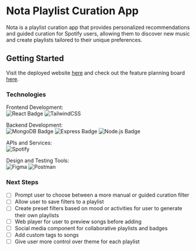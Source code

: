 # Nota Playlist Curation App

Nota is a playlist curation app that provides personalized recommendations and guided curation for Spotify users, allowing them to discover new music and create playlists tailored to their unique preferences.

## Getting Started

Visit the deployed website [here](https://nota-playlist-curation-c9cd96b53a94.herokuapp.com/) and check out the feature planning board [here](https://trello.com/b/urj2jRZs/mern-project).


### Technologies
Frontend Development:<br>
![React Badge](https://img.shields.io/badge/React-20232A?style=for-the-badge&logo=react&logoColor=61DAFB)
![TailwindCSS](https://img.shields.io/badge/tailwindcss-%2338B2AC.svg?style=for-the-badge&logo=tailwind-css&logoColor=white)

Backend Development:<br>
 ![MongoDB Badge](https://img.shields.io/badge/MongoDB-4EA94B?style=for-the-badge&logo=mongodb&logoColor=white)
 ![Express Badge](https://img.shields.io/badge/Express.js-000000?style=for-the-badge&logo=express&logoColor=white)
 ![Node.js Badge](https://img.shields.io/badge/Node.js-339933?style=for-the-badge&logo=nodedotjs&logoColor=white)

APIs and Services:<br>
![Spotify](https://img.shields.io/badge/Spotify-1ED760?style=for-the-badge&logo=spotify&logoColor=white)

Design and Testing Tools:<br>
![Figma](https://img.shields.io/badge/figma-%23F24E1E.svg?style=for-the-badge&logo=figma&logoColor=white)
![Postman](https://img.shields.io/badge/Postman-FF6C37?style=for-the-badge&logo=postman&logoColor=white)

### Next Steps
- [ ] Prompt user to choose between a more manual or guided curation filter
- [ ] Allow user to save filters to a playlist
- [ ] Create preset filters based on mood or activities for user to generate their own playlists
- [ ] Web player for user to preview songs before adding
- [ ] Social media component for collaborative playlists and badges
- [ ] Add custom tags to songs
- [ ] Give user more control over theme for each playlist